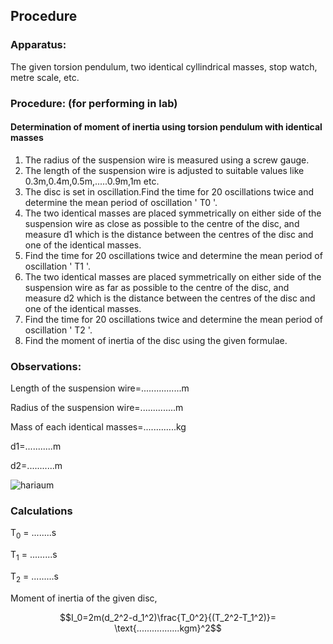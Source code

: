 ## Procedure

### Apparatus:
The given torsion pendulum, two identical cyllindrical masses, stop watch, metre scale, etc.

### Procedure: (for performing in lab)
#### Determination of moment of inertia using torsion pendulum with identical masses
<ol>
<li>The radius of the suspension wire is measured using a screw gauge.</li>
<li>The length of the suspension wire is adjusted to suitable values like 0.3m,0.4m,0.5m,.....0.9m,1m etc.</li>
<li>The disc is set in oscillation.Find the time for 20 oscillations twice and determine the mean period of oscillation ' T0 '.</li>
<li>The two identical masses are placed symmetrically on either side of the suspension wire as close as possible to the centre of the disc, and measure d1 which is the distance between the centres of the disc and one of the identical masses.</li>
<li>Find the time for 20 oscillations twice and determine the mean period of oscillation ' T1 '.</li>
<li>The two identical masses are placed symmetrically on either side of the suspension wire as far as possible to the centre of the disc, and measure d2 which is the distance between the centres of the disc and one of the identical masses.</li>
<li>Find the time for 20 oscillations twice and determine the mean period of oscillation ' T2 '.</li>
<li>Find the moment of inertia of the disc using the given formulae.</li>
</ol>

### Observations:

Length of the suspension wire=................m

Radius of the suspension wire=..............m

Mass of each identical masses=.............kg

d1=...........m

d2=...........m

![hariaum](https://github.com/user-attachments/assets/d1f2f70b-2d7d-4eb6-bd4c-c9919d16971e)

### Calculations

T<sub>0</sub>   = ........s

T<sub>1</sub>   = .........s

T<sub>2</sub>   = .........s


Moment of inertia of the given disc, 

$$I_0=2m(d_2^2-d_1^2)\frac{T_0^2}{(T_2^2-T_1^2)}= \text{.................kgm}^2$$
